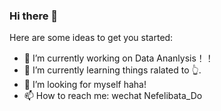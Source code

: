 ### Hi there 👋


Here are some ideas to get you started:

- 🔭 I’m currently working on Data Ananlysis！！
- 🌱 I’m currently learning things ralated to 👆.
- 🤔 I’m looking for myself haha!
- 📫 How to reach me: wechat Nefelibata_Do

